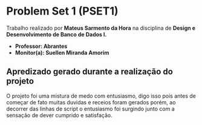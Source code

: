 # Problem Set 1 (PSET1) 

Trabalho realizado por **Mateus Sarmento da Hora** na disciplina de **Design e Desenvolvimento de Banco de Dados I.**
- **Professor: Abrantes**
- **Monitor(a): Suellen Miranda Amorim**

## Apredizado gerado durante a realização do projeto

O projeto foi uma mistura de medo com entusiasmo, digo isso pois antes de começar de fato muitas duvidas e receios foram gerados porém, ao decorrer das linhas de script o entusiasmo foi surgindo junto com a sensação de dever cumprido e satisfação.
